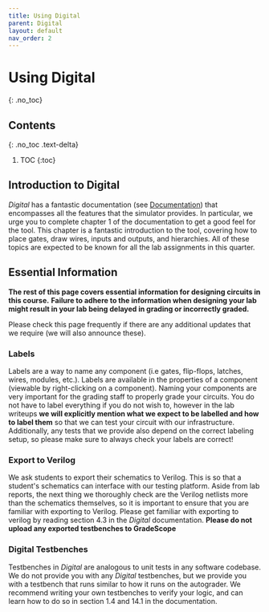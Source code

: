 ```yaml
---
title: Using Digital
parent: Digital
layout: default
nav_order: 2
---
```


# Using Digital
{: .no_toc}

## Contents
{: .no_toc .text-delta}

1. TOC
{:toc}

## Introduction to Digital

*Digital* has a fantastic documentation (see [Documentation](/docs/getting_started/installing_digital#documentation)) that encompasses all the features that the simulator provides.
In particular, we urge you to complete chapter 1 of the documentation to get a good feel for the tool. 
This chapter is a fantastic introduction to the tool, covering how to place gates, draw wires, inputs and outputs, and hierarchies.
All of these topics are expected to be known for all the lab assignments in this quarter.

## Essential Information

**The rest of this page covers essential information for designing circuits in this course.**
**Failure to adhere to the information when designing your lab might result in your lab being delayed in grading or incorrectly graded.**

Please check this page frequently if there are any additional updates that we require (we will also announce these).

### Labels

Labels are a way to name any component (i.e gates, flip-flops, latches, wires, modules, etc.).
Labels are available in the properties of a component (viewable by right-clicking on a component).
Naming your components are very important for the grading staff to properly grade your circuits.
You do not have to label everything if you do not wish to, however in the lab writeups **we will explicitly mention what we expect to be labelled and how to label them** so that we can test your circuit with our infrastructure.
Additionally, any tests that we provide also depend on the correct labeling setup, so please make sure to always check your labels are correct!

### Export to Verilog

We ask students to export their schematics to Verilog.
This is so that a student's schematics can interface with our testing platform.
Aside from lab reports, the next thing we thoroughly check are the Verilog netlists more than the schematics themselves, so it is important to ensure that you are familiar with exporting to Verilog.
Please get familiar with exporting to verilog by reading section 4.3 in the *Digital* documentation.
**Please do not upload any exported testbenches to GradeScope**

### Digital Testbenches

Testbenches in *Digital* are analogous to unit tests in any software codebase.
We do not provide you with any *Digital* testbenches, but we provide you with a testbench that runs similar to how it runs on the autograder.
We recommend writing your own testbenches to verify your logic, and can learn how to do so in section 1.4 and 14.1 in the documentation.
